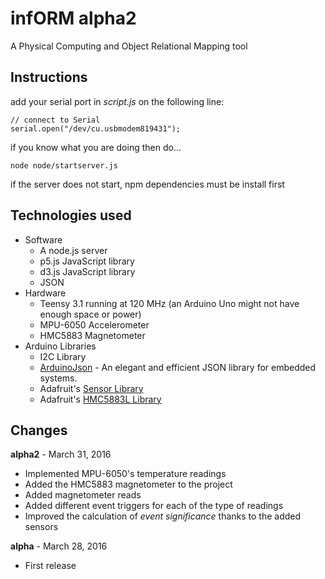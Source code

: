 # infORM alpha2
A Physical Computing and Object Relational Mapping tool

## Instructions

add your serial port in *script.js* on the following line:
```
// connect to Serial
serial.open("/dev/cu.usbmodem819431");
```

if you know what you are doing then do...
```
node node/startserver.js
```

if the server does not start, npm dependencies must be install first


## Technologies used
* Software
  * A node.js server
  * p5.js JavaScript library
  * d3.js JavaScript library
  * JSON
* Hardware
  * Teensy 3.1 running at 120 MHz (an Arduino Uno might not have enough space or power)
  * MPU-6050 Accelerometer
  * HMC5883 Magnetometer
* Arduino Libraries
  * I2C Library
  * [ArduinoJson](https://github.com/bblanchon/ArduinoJson) - An elegant and efficient JSON library for embedded systems.
  * Adafruit's [Sensor Library](https://github.com/adafruit/Adafruit_Sensor)
  * Adafruit's [HMC5883L Library](https://github.com/adafruit/Adafruit_HMC5883_Unified)

## Changes
**alpha2** - March 31, 2016
* Implemented MPU-6050's temperature readings
* Added the HMC5883 magnetometer to the project
* Added magnetometer reads
* Added different event triggers for each of the type of readings
* Improved the calculation of *event significance* thanks to the added sensors

**alpha** - March 28, 2016
* First release
